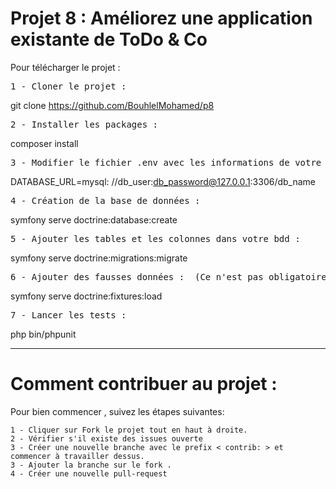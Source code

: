 <h1>Projet 8 : Améliorez une application existante de ToDo & Co</h1>

Pour télécharger le projet :

<div class="highlight highlight-source-shell"><pre>1 - Cloner le projet :</pre></div>

git clone https://github.com/BouhlelMohamed/p8

<div class="highlight highlight-source-shell"><pre>2 - Installer les packages :</pre></div>

composer install

<div class="highlight highlight-source-shell"><pre>3 - Modifier le fichier .env avec les informations de votre bdd : </pre></div>

DATABASE_URL=mysql: //db_user:db_password@127.0.0.1:3306/db_name

<div class="highlight highlight-source-shell"><pre>4 - Création de la base de données : </pre></div>

symfony serve doctrine:database:create

<div class="highlight highlight-source-shell"><pre>5 - Ajouter les tables et les colonnes dans votre bdd : </pre></div>

symfony serve doctrine:migrations:migrate

<div class="highlight highlight-source-shell"><pre>6 - Ajouter des fausses données :  (Ce n'est pas obligatoire)</pre></div>

symfony serve doctrine:fixtures:load
 
 <div class="highlight highlight-source-shell"><pre>7 - Lancer les tests : </pre></div>

php bin/phpunit


<hr>
<h1>Comment contribuer au projet :</h1>

Pour bien commencer , suivez les étapes suivantes:

    1 - Cliquer sur Fork le projet tout en haut à droite.
    2 - Vérifier s'il existe des issues ouverte
    3 - Créer une nouvelle branche avec le prefix < contrib: > et commencer à travailler dessus.
    3 - Ajouter la branche sur le fork .
    4 - Créer une nouvelle pull-request 
